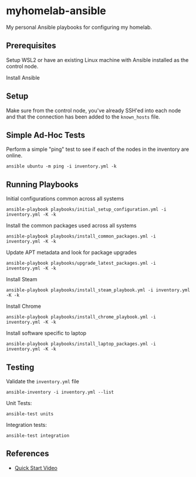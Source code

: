 # myhomelab-ansible

My personal Ansible playbooks for configuring my homelab.

## Prerequisites

Setup WSL2 or have an existing Linux machine with Ansible installed as the control node.

Install Ansible

## Setup

Make sure from the control node, you've already SSH'ed into each node
and that the connection has been added to the `known_hosts` file.

## Simple Ad-Hoc Tests

Perform a simple "ping" test to see if each of the nodes in the inventory are online.

```shell
ansible ubuntu -m ping -i inventory.yml -k
```

## Running Playbooks

Initial configurations common across all systems

```shell
ansible-playbook playbooks/initial_setup_configuration.yml -i inventory.yml -K -k
```

Install the common packages used across all systems

```shell
ansible-playbook playbooks/install_common_packages.yml -i inventory.yml -K -k
```

Update APT metadata and look for package upgrades

```shell
ansible-playbook playbooks/upgrade_latest_packages.yml -i inventory.yml -K -k
```

Install Steam

```shell
ansible-playbook playbooks/install_steam_playbook.yml -i inventory.yml -K -k
```

Install Chrome

```shell
ansible-playbook playbooks/install_chrome_playbook.yml -i inventory.yml -K -k
```

Install software specific to laptop

```shell
ansible-playbook playbooks/install_laptop_packages.yml -i inventory.yml -K -k
```

## Testing

Validate the `inventory.yml` file

```shell
ansible-inventory -i inventory.yml --list
```

Unit Tests:

```shell
ansible-test units
```

Integration tests:

```shell
ansible-test integration
```

## References

* [Quick Start Video](https://www.ansible.com/resources/videos/quick-start-video)
